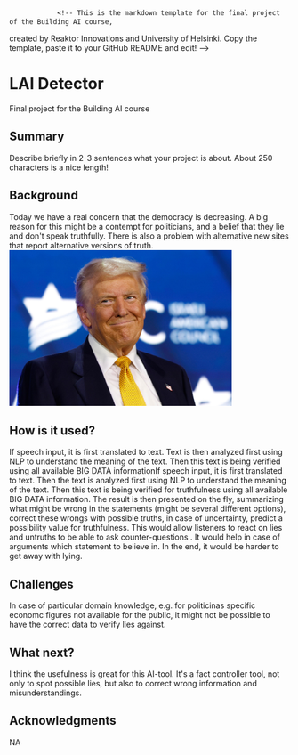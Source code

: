 				<!-- This is the markdown template for the final project of the Building AI course, 
created by Reaktor Innovations and University of Helsinki. 
Copy the template, paste it to your GitHub README and edit! -->
# LAI Detector
Final project for the Building AI course

## Summary
Describe briefly in 2-3 sentences what your project is about. About 250 characters is a nice length! 

## Background
Today we have a real concern that the democracy is decreasing. A big reason for this might be a contempt for politicians, and a belief that they lie and don't speak truthfully. There is also a problem with alternative new sites that report alternative versions of truth.
<img src="Trump.jpg" width=400>
## How is it used?
If speech input, it is first translated to text. Text is then analyzed first using NLP to understand the meaning of the text. Then this text is being verified using all available BIG DATA informationIf speech input, it is first translated to text. Then the text is analyzed first using NLP to understand the meaning of the text. Then this text is being verified for truthfulness using all available BIG DATA information. The result is then presented on the fly, summarizing what might be wrong in the statements (might be several different options), correct these wrongs with possible truths, in case of uncertainty, predict a possibility value for truthfulness. 
This would allow listeners to react on lies and untruths to be able to ask counter-questions . It would help in case of arguments which statement to believe in. In the end, it would be harder to get away with lying.

## Challenges
In case of particular domain knowledge, e.g. for politicinas specific economc figures not available for the public, it might not be possible to have the correct data to verify lies against.

## What next?
I think the usefulness is great for this AI-tool. It's a fact controller tool, not only to spot possible lies, but also to correct wrong information and misunderstandings.

## Acknowledgments
NA

